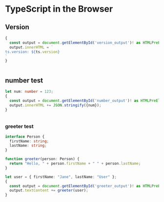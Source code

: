 # TypeScript in the Browser

## Version

```typescript
{
  const output = document.getElementById('version_output')! as HTMLPreElement;
  output.innerHTML = `
ts.version: ${ts.version}
`
}
```
<pre id="version_output"></pre>

## number test

```typescript
let num: number = 123;
{
  const output = document.getElementById('number_output')! as HTMLPreElement;
  output.innerHTML += JSON.stringify({num});
}
```
<pre id="number_output"></pre>

### greeter test
```typescript
interface Person {
  firstName: string;
  lastName: string;
}

function greeter(person: Person) {
  return "Hello, " + person.firstName + " " + person.lastName;
}

let user = { firstName: "Jane", lastName: "User" };
{
  const output = document.getElementById('greeter_output')! as HTMLPreElement;
  output.textContent += greeter(user);
}
```
<pre id="greeter_output"></pre>

<script src="/typescript/lib/typescriptServices.js"></script>
<script>
  let ts_code = '';
  const ts_code_sections = document.getElementsByClassName('language-typescript');
  for(let i = 0; i < ts_code_sections.length; i++) {
      ts_code += ts_code_sections[i].innerText;
  }
  console.log({ts});
  const js_code = ts.transpile(ts_code);
  console.log('ts_code');
  console.log(ts_code);
  console.log('js_code');
  console.log(js_code);
  eval(`(async () => { ${js_code }})()`);
</script>

